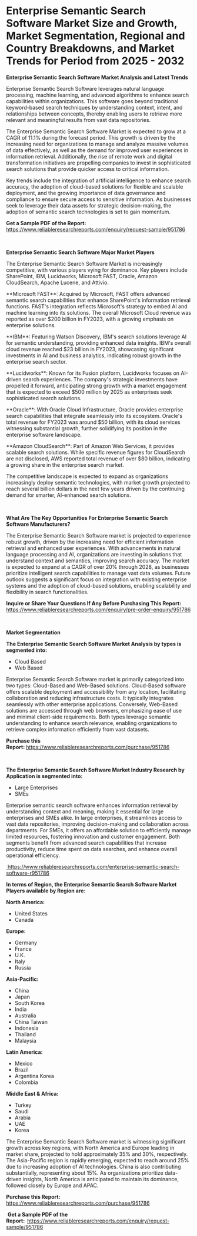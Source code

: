 <p><h1>Enterprise Semantic Search Software Market Size and Growth, Market Segmentation, Regional and Country Breakdowns, and Market Trends for Period from 2025 -  2032</h1></p><p><strong>Enterprise Semantic Search Software Market Analysis and Latest Trends</strong></p>
<p><p>Enterprise Semantic Search Software leverages natural language processing, machine learning, and advanced algorithms to enhance search capabilities within organizations. This software goes beyond traditional keyword-based search techniques by understanding context, intent, and relationships between concepts, thereby enabling users to retrieve more relevant and meaningful results from vast data repositories. </p><p>The Enterprise Semantic Search Software Market is expected to grow at a CAGR of 11.1% during the forecast period. This growth is driven by the increasing need for organizations to manage and analyze massive volumes of data effectively, as well as the demand for improved user experiences in information retrieval. Additionally, the rise of remote work and digital transformation initiatives are propelling companies to invest in sophisticated search solutions that provide quicker access to critical information. </p><p>Key trends include the integration of artificial intelligence to enhance search accuracy, the adoption of cloud-based solutions for flexible and scalable deployment, and the growing importance of data governance and compliance to ensure secure access to sensitive information. As businesses seek to leverage their data assets for strategic decision-making, the adoption of semantic search technologies is set to gain momentum.</p></p>
<p><strong>Get a Sample PDF of the Report:&nbsp;</strong> <a href="https://www.reliableresearchreports.com/enquiry/request-sample/951786?utm_campaign=3572&utm_medium=2&utm_source=Github&utm_content=ia&utm_term=17042025&utm_id=enterprise-semantic-search-software">https://www.reliableresearchreports.com/enquiry/request-sample/951786</a></p>
<p>&nbsp;</p>
<p><strong>Enterprise Semantic Search Software Major Market Players</strong></p>
<p><p>The Enterprise Semantic Search Software Market is increasingly competitive, with various players vying for dominance. Key players include SharePoint, IBM, Lucidworks, Microsoft FAST, Oracle, Amazon CloudSearch, Apache Lucene, and Attivio.</p><p>**Microsoft FAST**: Acquired by Microsoft, FAST offers advanced semantic search capabilities that enhance SharePoint's information retrieval functions. FAST's integration reflects Microsoft's strategy to embed AI and machine learning into its solutions. The overall Microsoft Cloud revenue was reported as over $200 billion in FY2023, with a growing emphasis on enterprise solutions.</p><p>**IBM**: Featuring Watson Discovery, IBM's search solutions leverage AI for semantic understanding, providing enhanced data insights. IBM's overall cloud revenue reached $23 billion in FY2023, showcasing significant investments in AI and business analytics, indicating robust growth in the enterprise search sector.</p><p>**Lucidworks**: Known for its Fusion platform, Lucidworks focuses on AI-driven search experiences. The company's strategic investments have propelled it forward, anticipating strong growth with a market engagement that is expected to exceed $500 million by 2025 as enterprises seek sophisticated search solutions.</p><p>**Oracle**: With Oracle Cloud Infrastructure, Oracle provides enterprise search capabilities that integrate seamlessly into its ecosystem. Oracle's total revenue for FY2023 was around $50 billion, with its cloud services witnessing substantial growth, further solidifying its position in the enterprise software landscape.</p><p>**Amazon CloudSearch**: Part of Amazon Web Services, it provides scalable search solutions. While specific revenue figures for CloudSearch are not disclosed, AWS reported total revenue of over $80 billion, indicating a growing share in the enterprise search market.</p><p>The competitive landscape is expected to expand as organizations increasingly deploy semantic technologies, with market growth projected to reach several billion dollars in the next few years driven by the continuing demand for smarter, AI-enhanced search solutions.</p></p>
<p>&nbsp;</p>
<p><strong>What Are The Key Opportunities For Enterprise Semantic Search Software Manufacturers?</strong></p>
<p><p>The Enterprise Semantic Search Software market is projected to experience robust growth, driven by the increasing need for efficient information retrieval and enhanced user experiences. With advancements in natural language processing and AI, organizations are investing in solutions that understand context and semantics, improving search accuracy. The market is expected to expand at a CAGR of over 20% through 2028, as businesses prioritize intelligent search capabilities to manage vast data volumes. Future outlook suggests a significant focus on integration with existing enterprise systems and the adoption of cloud-based solutions, enabling scalability and flexibility in search functionalities.</p></p>
<p><strong>Inquire or Share Your Questions If Any Before Purchasing This Report:</strong> <a href="https://www.reliableresearchreports.com/enquiry/pre-order-enquiry/951786?utm_campaign=3572&utm_medium=2&utm_source=Github&utm_content=ia&utm_term=17042025&utm_id=enterprise-semantic-search-software">https://www.reliableresearchreports.com/enquiry/pre-order-enquiry/951786</a></p>
<p>&nbsp;</p>
<p><strong>Market Segmentation</strong></p>
<p><strong>The Enterprise Semantic Search Software Market Analysis by types is segmented into:</strong></p>
<p><ul><li>Cloud Based</li><li>Web Based</li></ul></p>
<p><p>Enterprise Semantic Search Software market is primarily categorized into two types: Cloud-Based and Web-Based solutions. Cloud-Based software offers scalable deployment and accessibility from any location, facilitating collaboration and reducing infrastructure costs. It typically integrates seamlessly with other enterprise applications. Conversely, Web-Based solutions are accessed through web browsers, emphasizing ease of use and minimal client-side requirements. Both types leverage semantic understanding to enhance search relevance, enabling organizations to retrieve complex information efficiently from vast datasets.</p></p>
<p><strong>Purchase this Report:&nbsp;</strong><a href="https://www.reliableresearchreports.com/purchase/951786?utm_campaign=3572&utm_medium=2&utm_source=Github&utm_content=ia&utm_term=17042025&utm_id=enterprise-semantic-search-software">https://www.reliableresearchreports.com/purchase/951786</a></p>
<p>&nbsp;</p>
<p><strong>The Enterprise Semantic Search Software Market Industry Research by Application is segmented into:</strong></p>
<p><ul><li>Large Enterprises</li><li>SMEs</li></ul></p>
<p><p>Enterprise semantic search software enhances information retrieval by understanding context and meaning, making it essential for large enterprises and SMEs alike. In large enterprises, it streamlines access to vast data repositories, improving decision-making and collaboration across departments. For SMEs, it offers an affordable solution to efficiently manage limited resources, fostering innovation and customer engagement. Both segments benefit from advanced search capabilities that increase productivity, reduce time spent on data searches, and enhance overall operational efficiency.</p></p>
<p><a href="https://www.reliableresearchreports.com/enterprise-semantic-search-software-r951786?utm_campaign=3572&utm_medium=2&utm_source=Github&utm_content=ia&utm_term=17042025&utm_id=enterprise-semantic-search-software">&nbsp;https://www.reliableresearchreports.com/enterprise-semantic-search-software-r951786</a></p>
<p><strong>In terms of Region, the Enterprise Semantic Search Software Market Players available by Region are:</strong></p>
<p>
    <p> <strong> North America: </strong>
        <ul>
            <li>United States</li>
            <li>Canada</li>
        </ul>
        </p> 
    <p> <strong> Europe: </strong>
        <ul>
            <li>Germany</li>
            <li>France</li>
            <li>U.K.</li>
            <li>Italy</li>
            <li>Russia</li>
        </ul>
        </p> 
    <p> <strong> Asia-Pacific: </strong>
        <ul>
            <li>China</li>
            <li>Japan</li>
            <li>South Korea</li>
            <li>India</li>
            <li>Australia</li>
            <li>China Taiwan</li>
            <li>Indonesia</li>
            <li>Thailand</li>
            <li>Malaysia</li>
        </ul>
        </p> 
    <p> <strong> Latin America: </strong>
        <ul>
            <li>Mexico</li>
            <li>Brazil</li>
            <li>Argentina Korea</li>
            <li>Colombia</li>
        </ul>
        </p> 
    <p> <strong> Middle East & Africa: </strong>
        <ul>
            <li>Turkey</li>
            <li>Saudi</li>
            <li>Arabia</li>
            <li>UAE</li>
            <li>Korea</li>
        </ul>
    </p>
    </p>
<p><p>The Enterprise Semantic Search Software market is witnessing significant growth across key regions, with North America and Europe leading in market share, projected to hold approximately 35% and 30%, respectively. The Asia-Pacific region is rapidly emerging, expected to reach around 25% due to increasing adoption of AI technologies. China is also contributing substantially, representing about 15%. As organizations prioritize data-driven insights, North America is anticipated to maintain its dominance, followed closely by Europe and APAC.</p></p>
<p><strong>Purchase this Report: </strong><a href="https://www.reliableresearchreports.com/purchase/951786?utm_campaign=3572&utm_medium=2&utm_source=Github&utm_content=ia&utm_term=17042025&utm_id=enterprise-semantic-search-software">https://www.reliableresearchreports.com/purchase/951786</a></p>
<p>&nbsp;<strong>Get a Sample PDF of the Report:&nbsp;&nbsp;</strong><a href="https://www.reliableresearchreports.com/enquiry/request-sample/951786?utm_campaign=3572&utm_medium=2&utm_source=Github&utm_content=ia&utm_term=17042025&utm_id=enterprise-semantic-search-software">https://www.reliableresearchreports.com/enquiry/request-sample/951786</a></p>
<p><strong></strong></p>
<p><p></p><p></p><p></p></p>